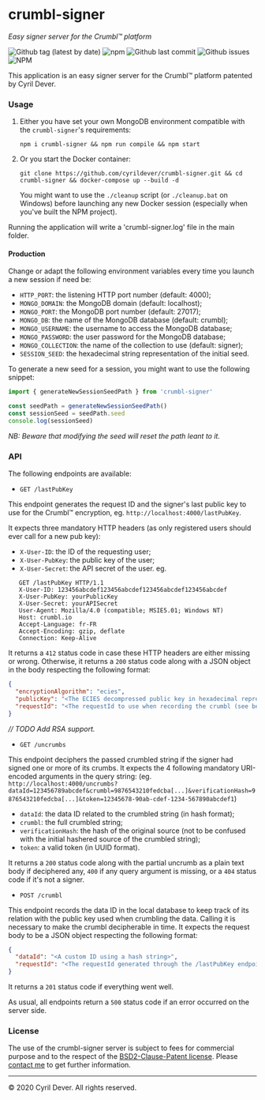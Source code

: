 # crumbl-signer
_Easy signer server for the Crumbl&trade; platform_

![Github tag (latest by date)](https://img.shields.io/github/v/tag/cyrildever/crumbl-signer)
![npm](https://img.shields.io/npm/dw/crumbl-signer)
![Github last commit](https://img.shields.io/github/last-commit/cyrildever/crumbl-signer)
![Github issues](https://img.shields.io/github/issues/cyrildever/crumbl-signer)
![NPM](https://img.shields.io/npm/l/crumbl-signer)

This application is an easy signer server for the Crumbl&trade; platform patented by Cyril Dever.


### Usage

1. Either you have set your own MongoDB environment compatible with the `crumbl-signer`'s requirements:
    ```console
    npm i crumbl-signer && npm run compile && npm start
    ```

2. Or you start the Docker container:
    ```console
    git clone https://github.com/cyrildever/crumbl-signer.git && cd crumbl-signer && docker-compose up --build -d
    ```
    You might want to use the `./cleanup` script (or `./cleanup.bat` on Windows) before launching any new Docker session (especially when you've built the NPM project).

Running the application will write a 'crumbl-signer.log' file in the main folder.

#### Production

Change or adapt the following environment variables every time you launch a new session if need be:
* `HTTP_PORT`: the listening HTTP port number (default: 4000);
* `MONGO_DOMAIN`: the MongoDB domain (default: localhost);
* `MONGO_PORT`: the MongoDB port number (default: 27017);
* `MONGO_DB`: the name of the MongoDB database (default: crumbl);
* `MONGO_USERNAME`: the username to access the MongoDB database;
* `MONGO_PASSWORD`: the user password for the MongoDB database;
* `MONGO_COLLECTION`: the name of the collection to use (default: signer);
* `SESSION_SEED`: the hexadecimal string representation of the initial seed.

To generate a new seed for a session, you might want to use the following snippet:
```typescript
import { generateNewSessionSeedPath } from 'crumbl-signer'

const seedPath = generateNewSessionSeedPath()
const sessionSeed = seedPath.seed
console.log(sessionSeed)
```

_NB: Beware that modifying the seed will reset the path leant to it._


### API

The following endpoints are available:

* `GET /lastPubKey`

This endpoint generates the request ID and the signer's last public key to use for the Crumbl&trade; encryption, eg. `http://localhost:4000/lastPubKey`.

It expects three mandatory HTTP headers (as only registered users should ever call for a new pub key):
 - `X-User-ID`: the ID of the requesting user;
 - `X-User-PubKey`: the public key of the user;
 - `X-User-Secret`: the API secret of the user.
 eg.
 ```http
    GET /lastPubKey HTTP/1.1
    X-User-ID: 123456abcdef123456abcdef123456abcdef123456abcdef
    X-User-PubKey: yourPublicKey
    X-User-Secret: yourAPISecret
    User-Agent: Mozilla/4.0 (compatible; MSIE5.01; Windows NT)
    Host: crumbl.io
    Accept-Language: fr-FR
    Accept-Encoding: gzip, deflate
    Connection: Keep-Alive
  ```

It returns a `412` status code in case these HTTP headers are either missing or wrong.
Otherwise, it returns a `200` status code along with a JSON object in the body respecting the following format:
```json
{
  "encryptionAlgorithm": "ecies",
  "publicKey": "<The ECIES decompressed public key in hexadecimal representation>",
  "requestId": "<The requestId to use when recording the crumbl (see below)>"
}
```

_// TODO Add RSA support._

* `GET /uncrumbs`

This endpoint deciphers the passed crumbled string if the signer had signed one or more of its crumbs.
It expects the 4 following mandatory URI-encoded arguments in the query string: (eg. `http://localhost:4000/uncrumbs?dataId=123456789abcdef&crumbl=9876543210fedcba[...]&verificationHash=9876543210fedcba[...]&token=12345678-90ab-cdef-1234-567890abcdef1`)
  * `dataId`: the data ID related to the crumbled string (in hash format);
  * `crumbl`: the full crumbled string;
  * `verificationHash`: the hash of the original source (not to be confused with the initial hashered source of the crumbled string);
  * `token`: a valid token (in UUID format).

It returns a `200` status code along with the partial uncrumb as a plain text body if deciphered any, `400` if any query argument is missing, or a `404` status code if it's not a signer.

* `POST /crumbl`

This endpoint records the data ID in the local database to keep track of its relation with the public key used when crumbling the data.
Calling it is necessary to make the crumbl decipherable in time.
It expects the request body to be a JSON object respecting the following format:
```json
{
  "dataId": "<A custom ID using a hash string>",
  "requestId": "<The requestId generated through the /lastPubKey endpoint (see above)>"
}
```

It returns a `201` status code if everything went well.


As usual, all endpoints return a `500` status code if an error occurred on the server side.


### License

The use of the crumbl-signer server is subject to fees for commercial purpose and to the respect of the [BSD2-Clause-Patent license](LICENSE).
Please [contact me](mailto:cdever@edgewhere.fr) to get further information.


<hr />
&copy; 2020 Cyril Dever. All rights reserved.